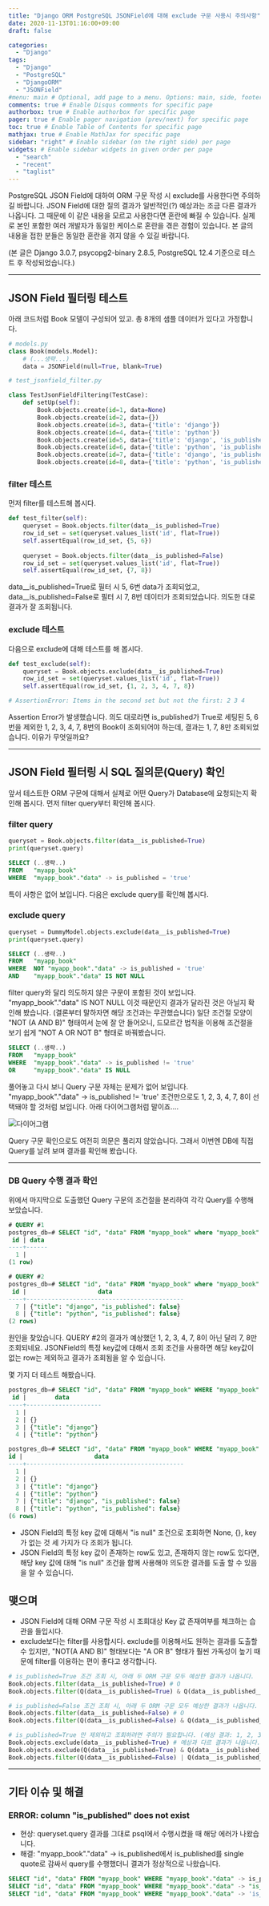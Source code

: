 ```yaml
---
title: "Django ORM PostgreSQL JSONField에 대해 exclude 구문 사용시 주의사항"
date: 2020-11-13T01:16:00+09:00
draft: false

categories:
  - "Django"
tags:
  - "Django"
  - "PostgreSQL"
  - "DjangoORM"
  - "JSONField"
#menu: main # Optional, add page to a menu. Options: main, side, footer
comments: true # Enable Disqus comments for specific page
authorbox: true # Enable authorbox for specific page
pager: true # Enable pager navigation (prev/next) for specific page
toc: true # Enable Table of Contents for specific page
mathjax: true # Enable MathJax for specific page
sidebar: "right" # Enable sidebar (on the right side) per page
widgets: # Enable sidebar widgets in given order per page
  - "search"
  - "recent"
  - "taglist"
---
```


  PostgreSQL JSON Field에 대하여 ORM 구문 작성 시 exclude를 사용한다면 주의하길 바랍니다. JSON Field에 대한 질의 결과가 일반적인(?) 예상과는 조금 다른 결과가 나옵니다. 그 때문에 이 같은 내용을 모르고 사용한다면 혼란에 빠질 수 있습니다.  실제로 본인 포함한 여러 개발자가 동일한 케이스로 혼란을 겪은 경험이 있습니다. 본 글의 내용을 접한 분들은 동일한 혼란을 겪지 않을 수 있길 바랍니다.  
  
(본 글은 Django 3.0.7, psycopg2-binary 2.8.5, PostgreSQL 12.4 기준으로 테스트 후 작성되었습니다.)  

---

## JSON Field 필터링 테스트

아래 코드처럼 Book 모델이 구성되어 있고. 총 8개의 샘플 데이터가 있다고 가정합니다.

```python
# models.py
class Book(models.Model):
    # (...생략...)
    data = JSONField(null=True, blank=True)
```

```python
# test_jsonfield_filter.py

class TestJsonFieldFiltering(TestCase):
    def setUp(self):
        Book.objects.create(id=1, data=None)
        Book.objects.create(id=2, data={})
        Book.objects.create(id=3, data={'title': 'django'})
        Book.objects.create(id=4, data={'title': 'python'})
        Book.objects.create(id=5, data={'title': 'django', 'is_published': True})
        Book.objects.create(id=6, data={'title': 'python', 'is_published': True})
        Book.objects.create(id=7, data={'title': 'django', 'is_published': False})
        Book.objects.create(id=8, data={'title': 'python', 'is_published': False})
```

### filter 테스트

먼저 filter를 테스트해 봅시다. 

```python
def test_filter(self):
    queryset = Book.objects.filter(data__is_published=True)
    row_id_set = set(queryset.values_list('id', flat=True))
    self.assertEqual(row_id_set, {5, 6})
    
    queryset = Book.objects.filter(data__is_published=False)
    row_id_set = set(queryset.values_list('id', flat=True))
    self.assertEqual(row_id_set, {7, 8})
```

data__is_published=True로 필터 시 5, 6번 data가 조회되었고, data__is_published=False로 필터 시 7, 8번 데이터가 조회되었습니다. 의도한 대로 결과가 잘 조회됩니다.

### exclude 테스트

다음으로 exclude에 대해 테스트를 해 봅시다.

```python
def test_exclude(self):
    queryset = Book.objects.exclude(data__is_published=True)
    row_id_set = set(queryset.values_list('id', flat=True))
    self.assertEqual(row_id_set, {1, 2, 3, 4, 7, 8})

# AssertionError: Items in the second set but not the first: 2 3 4
```

Assertion Error가 발생했습니다. 의도 대로라면 is_published가 True로 세팅된 5, 6번을 제외한 1, 2, 3, 4, 7, 8번의 Book이 조회되어야 하는데, 결과는 1, 7, 8만 조회되었습니다. 이유가 무엇일까요?

---

## JSON Field 필터링 시 SQL 질의문(Query) 확인

앞서 테스트한 ORM 구문에 대해서 실제로 어떤 Query가 Database에 요청되는지 확인해 봅시다. 먼저 filter query부터 확인해 봅시다.

### filter query

```python
queryset = Book.objects.filter(data__is_published=True)
print(queryset.query)
```

```sql
SELECT (..생략..)
FROM   "myapp_book" 
WHERE  "myapp_book"."data" -> is_published = 'true'
```

특이 사항은 없어 보입니다. 다음은 exclude query를 확인해 봅시다.

### exclude query

```python
queryset = DummyModel.objects.exclude(data__is_published=True)
print(queryset.query)
```

```sql
SELECT (..생략..)
FROM   "myapp_book" 
WHERE  NOT "myapp_book"."data" -> is_published = 'true' 
AND    "myapp_book"."data" IS NOT NULL 
```

filter query와 달리 의도하지 않은 구문이 포함된 것이 보입니다.  "myapp_book"."data" IS NOT NULL 이것 때문인지 결과가 달라진 것은 아닐지 확인해 봤습니다. (결론부터 말하자면 해당 조건과는 무관했습니다) 일단 조건절 모양이 "NOT (A AND B)" 형태여서 눈에 잘 안 들어오니, 드모르간 법칙을 이용해 조건절을 보기 쉽게 "NOT A OR NOT B" 형태로 바꿔봤습니다.

```sql
SELECT (..생략..)
FROM   "myapp_book" 
WHERE  "myapp_book"."data" -> is_published != 'true' 
OR     "myapp_book"."data" IS NULL
```

풀어놓고 다시 보니 Query 구문 자체는 문제가 없어 보입니다. "myapp_book"."data" -> is_published != 'true'  조건만으로도 1, 2, 3, 4, 7, 8이 선택돼야 할 것처럼 보입니다.  아래 다이어그램처럼 말이죠….

![다이어그램](https://ianjang.github.io/img/jsonfield-filter-result-diagram.png)

Query 구문 확인으로도 여전히 의문은 풀리지 않았습니다. 그래서 이번엔 DB에 직접 Query를 날려 보며 결과를 확인해 봤습니다.

---

### DB Query 수행 결과 확인

위에서 마지막으로 도출했던 Query 구문의 조건절을 분리하여 각각 Query를 수행해 보았습니다.

```sql
# QUERY #1
postgres_db=# SELECT "id", "data" FROM "myapp_book" where "myapp_book"."data" IS NULL;
 id | data 
----+------
  1 | 
(1 row)

# QUERY #2
postgres_db=# SELECT "id", "data" FROM "myapp_book" where "myapp_book"."data" -> 'is_published' != 'true';
 id |                    data                    
----+--------------------------------------------
  7 | {"title": "django", "is_published": false}
  8 | {"title": "python", "is_published": false}
(2 rows)
```

원인을 찾았습니다. QUERY #2의 결과가 예상했던 1, 2, 3, 4, 7, 8이 아닌 달리 7, 8만 조회되네요. JSONField의 특정 key값에 대해서 조회 조건을 사용하면 해당 key값이 없는 row는 제외하고 결과가 조회됨을 알 수 있습니다.

몇 가지 더 테스트 해봤습니다.

```sql
postgres_db=# SELECT "id", "data" FROM "myapp_book" WHERE "myapp_book"."data" -> 'is_published' is null;
 id |        data         
----+---------------------
  1 | 
  2 | {}
  3 | {"title": "django"}
  4 | {"title": "python"}

postgres_db=# SELECT "id", "data" FROM "myapp_book" WHERE "myapp_book"."data" -> 'is_published' != 'true' or "myapp_book"."data" -> 'is_published' is null;
id |                    data                    
----+--------------------------------------------
  1 | 
  2 | {}
  3 | {"title": "django"}
  4 | {"title": "python"}
  7 | {"title": "django", "is_published": false}
  8 | {"title": "python", "is_published": false}
(6 rows)
```

- JSON Field의 특정 key 값에 대해서 "is null" 조건으로 조회하면 None, {}, key가 없는 것 세 가지가 다 조회가 됩니다.
- JSON Field의 특정 key 값이 존재하는 row도 있고, 존재하지 않는 row도 있다면, 해당 key 값에 대해 "is null" 조건을 함께 사용해야 의도한 결과를 도출 할 수 있음을 알 수 있습니다.

## 맺으며
- JSON Field에 대해 ORM 구문 작성 시 조회대상 Key 값 존재여부를 체크하는 습관을 들입시다. 
- exclude보다는 filter를 사용합시다. exclude를 이용해서도 원하는 결과를 도출할 수 있지만, "NOT(A AND B)" 형태보다는 "A OR B" 형태가 훨씬 가독성이 높기 때문에 filter를 이용하는 편이 좋다고 생각합니다.

```python
# is_published=True 조건 조회 시, 아래 두 ORM 구문 모두 예상한 결과가 나옵니다.
Book.objects.filter(data__is_published=True) # O
Book.objects.filter(Q(data__is_published=True) & Q(data__is_published__isnull=False)) # O

# is_published=False 조건 조회 시, 아래 두 ORM 구문 모두 예상한 결과가 나옵니다. 
Book.objects.filter(data__is_published=False) # O
Book.objects.filter(Q(data__is_published=False) & Q(data__is_published__isnull=False)) # O

# is_published=True 만 제외하고 조회하려면 주의가 필요합니다. (예상 결과: 1, 2, 3, 4, 7, 8)
Book.objects.exclude(data__is_published=True) # 예상과 다르 결과가 나옵니다.
Book.objects.exclude(Q(data__is_published=True) & Q(data__is_published__isnull=False) # 예상한 결과가 나옵니다.
Book.objects.filter(Q(data__is_published=False) | Q(data__is_published__isnull=True) # 예상한 결과가 나오며 가장 추천하는 방법입니다.
```

---

## 기타 이슈 및 해결

### ERROR: column "is_published" does not exist

- 현상: queryset.query 결과를 그대로 psql에서 수행시켰을 때 해당 에러가 나왔습니다.
- 해결: "myapp_book"."data" -> is_published에서 is_published를 single quote로 감싸서 query를 수행했더니 결과가 정상적으로 나왔습니다.

```sql
SELECT "id", "data" FROM "myapp_book" WHERE "myapp_book"."data" -> is_published != 'true'; # (X) ERROR:  column "is_published" does not exist
SELECT "id", "data" FROM "myapp_book" WHERE "myapp_book"."data" -> "is_published" != 'true'; # (X) ERROR:  column "is_published" does not exist
SELECT "id", "data" FROM "myapp_book" WHERE "myapp_book"."data" -> 'is_published' != 'true'; # (O) 정상 동작
```
